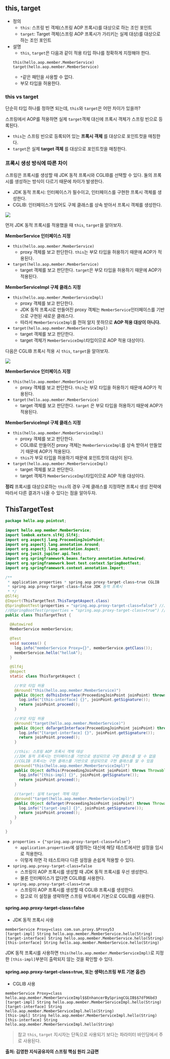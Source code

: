## this, target
- 정의
	- `this`: 스프링 빈 객체(스프링 AOP 프록시)를 대상으로 하는 조인 포인트
	- `target`: Target 객체(스프링 AOP 프록시가 가리키는 실제 대상)를 대상으로 하는 조인 포인트
- 설명
	- `this`, `target`은 다음과 같이 적용 타입 하나를 정확하게 지정해야 한다.
	```
	this(hello.aop.member.MemberService)
	target(hello.aop.member.MemberService)
	```
	- `*`같은 패턴을 사용할 수 없다.
	- 부모 타입을 허용한다.

### this vs target
단순히 타입 하나를 정하면 되는데, `this`와 `target`은 어떤 차이가 있을까?

스프링에서 AOP를 적용하면 실제 `target`객체 대신에 프록시 객체가 스프링 빈으로 등록된다.
- `this`는 스프링 빈으로 등록되어 있는 __프록시 객체__ 를 대상으로 포인트컷을 매칭한다.
- `target`은 실제 __target 객체__ 를 대상으로 포인트컷을 매칭한다.

### 프록시 생성 방식에 따른 차이
스프링은 프록시를 생성할 때 JDK 동적 프록시와 CGLIB를 선택할 수 있다. 
둘의 프록시를 생성하는 방식이 다르기 때문에 차이가 발생한다.

- JDK 동적 프록시: 인터페이스가 필수이고, 인터페이스를 구현한 프록시 객체를 생성한다.
- CGLIB: 인터페이스가 있어도 구체 클래스를 상속 받아서 프록시 객체를 생성한다.

![](./images/Pasted_image_20250624230014.png)

먼저 JDK 동적 프록시를 적용했을 때 `this`, `target`을 알아보자.

__MemberService 인터페이스 지정__
- `this(hello.aop.member.MemberService)`
	- proxy 객체를 보고 판단한다. `this`는 부모 타입을 허용하기 때문에 AOP가 적용된다.
- `target(hello.aop.member.MemberService)`
	- target 객체를 보고 판단한다. `target`은 부모 타입을 허용하기 때문에 AOP가 적용된다.

__MemberServiceImpl 구체 클래스 지정__
- `this(hello.aop.member.MemberServiceImpl)`
	- proxy 객체를 보고 판단한다.
	- JDK 동적 프록시로 만들어진 proxy 객체는 `MemberService`인터페이스를 기반으로 구현된 새로운 클래스다.
	- 따라서 `MemberServiceImpl`를 전혀 알지 못하므로 __AOP 적용 대상이 아니다.__
- `target(hello.aop.member.MemberServiceImpl)`
	- target 객체를 보고 판단한다.
	- target 객체가 `MemberServiceImpl`타입이므로 AOP 적용 대상이다.

다음은 CGLIB 프록시 적용 시 `this`, `target`을 알아보자.

![](./images/Pasted_image_20250624231131.png)

__MemberService 인터페이스 지정__
- `this(hello.aop.member.MemberService)`
	- proxy 객체를 보고 판단한다. `this`는 부모 타입을 허용하기 때문에 AOP가 적용된다.  
- `target(hello.aop.member.MemberService)`
	- target 객체를 보고 판단한다. `target` 은 부모 타입을 허용하기 때문에 AOP가 적용된다.

__MemberServiceImpl 구체 클래스 지정__
- `this(hello.aop.member.MemberServiceImpl)`
	- proxy 객체를 보고 판단한다.
	- CGLIB로 만들어진 proxy 객체는 `MemberServiceImpl`를 상속 받아서 만들었기 때문에 AOP가 적용된다.
	- `this`가 부모 타입을 허용하기 때문에 포인트컷의 대상이 된다.
- `target(hello.aop.member.MemberServiceImpl)`
	- target 객체를 보고 판단한다.
	- target 객체가 `MemberServiceImpl`타입이므로 AOP 적용 대상이다.

__정리__
프록시를 대상으로하는 `this`의 경우 구체 클래스를 지정하면 프록시 생성 전략에 따라서 다른 결과가 나올 수 있다는 점을 알아두자.

## ThisTargetTest
```java
package hello.aop.pointcut;  
  
import hello.aop.member.MemberService;  
import lombok.extern.slf4j.Slf4j;  
import org.aspectj.lang.ProceedingJoinPoint;  
import org.aspectj.lang.annotation.Around;  
import org.aspectj.lang.annotation.Aspect;  
import org.junit.jupiter.api.Test;  
import org.springframework.beans.factory.annotation.Autowired;  
import org.springframework.boot.test.context.SpringBootTest;  
import org.springframework.context.annotation.Import;  
  
/**  
 * application.properties * spring.aop.proxy-target-class=true CGLIB
 * spring.aop.proxy-target-class=false JDK 동적 프록시 
 * */
@Slf4j  
@Import(ThisTargetTest.ThisTargetAspect.class)  
@SpringBootTest(properties = "spring.aop.proxy-target-class=false") //JDK 동적 프록 시  
//@SpringBootTest(properties = "spring.aop.proxy-target-class=true") //CGLIB  
public class ThisTargetTest {  
  
  @Autowired  
  MemberService memberService;  
  
  @Test  
  void success() {  
    log.info("memberService Proxy={}", memberService.getClass());  
    memberService.hello("helloA");  
  }  
  
  @Slf4j  
  @Aspect
  static class ThisTargetAspect {  
  
    //부모 타입 허용  
    @Around("this(hello.aop.member.MemberService)")  
    public Object doThisInterface(ProceedingJoinPoint joinPoint) throws Throwable {  
      log.info("[this-interface] {}", joinPoint.getSignature());  
      return joinPoint.proceed();  
    }  
  
    //부모 타입 허용  
    @Around("target(hello.aop.member.MemberService)")  
    public Object doTargetInterface(ProceedingJoinPoint joinPoint) throws Throwable {  
      log.info("[target-interface] {}", joinPoint.getSignature());  
      return joinPoint.proceed();  
    }  
  
    //this: 스프링 AOP 프록시 객체 대상  
    //JDK 동적 프록시는 인터페이스를 기반으로 생성되므로 구현 클래스를 알 수 없음
    //CGLIB 프록시는 구현 클래스를 기반으로 생성되므로 구현 클래스를 알 수 있음
    @Around("this(hello.aop.member.MemberServiceImpl)")  
    public Object doThis(ProceedingJoinPoint joinPoint) throws Throwable {  
      log.info("[this-impl] {}", joinPoint.getSignature());  
      return joinPoint.proceed();  
    }  
  
    //target: 실제 target 객체 대상  
    @Around("target(hello.aop.member.MemberServiceImpl)")  
    public Object doTarget(ProceedingJoinPoint joinPoint) throws Throwable {  
      log.info("[target-impl] {}", joinPoint.getSignature());  
      return joinPoint.proceed();  
    }  
  }  
    
}
```

- `properties = {"spring.aop.proxy-target-class=false"}`
	- `application.properties`에 설정하는 대신에 해당 테스트에서만 설정을 임시로 적용한다.
	- 이렇게 하면 각 테스트마다 다른 설정을 손쉽게 적용할 수 있다.  
- `spring.aop.proxy-target-class=false`
	- 스프링이 AOP 프록시를 생성할 때 JDK 동적 프록시를 우선 생성한다.
	- 물론 인터페이스가 없다면 CGLIB를 사용한다.
- `spring.aop.proxy-target-class=true`
	- 스프링이 AOP 프록시를 생성할 때 CGLIB 프록시를 생성한다.
	- 참고로 이 설정을 생략하면 스프링 부트에서 기본으로 CGLIB를 사용한다.

#### spring.aop.proxy-target-class=false
- JDK 동적 프록시 사용
```
memberService Proxy=class com.sun.proxy.$Proxy53
[target-impl] String hello.aop.member.MemberService.hello(String)
[target-interface] String hello.aop.member.MemberService.hello(String)
[this-interface] String hello.aop.member.MemberService.hello(String)
```
JDK 동적 프록시를 사용하면 `this(hello.aop.member.MemberServiceImpl)`로 지정한 `[this-impl]`부분이 출력되지 않는 것을 확인할 수 있다.

#### spring.aop.proxy-target-class=true, 또는 생략(스프링 부트 기본 옵션)
- CGLIB 사용
```
memberService Proxy=class hello.aop.member.MemberServiceImpl$$EnhancerBySpringCGLIB$$7df96bd3
[target-impl] String hello.aop.member.MemberServiceImpl.hello(String)
[target-interface] String hello.aop.member.MemberServiceImpl.hello(String)
[this-impl] String hello.aop.member.MemberServiceImpl.hello(String)
[this-interface] String hello.aop.member.MemberServiceImpl.hello(String)
```

> 참고
> `this`, `target` 지시자는 단독으로 사용되기 보다는 파라미터 바인딩에서 주로 사용된다.


__출처: 김영한 지식공유자의 스프링 핵심 원리 고급편__